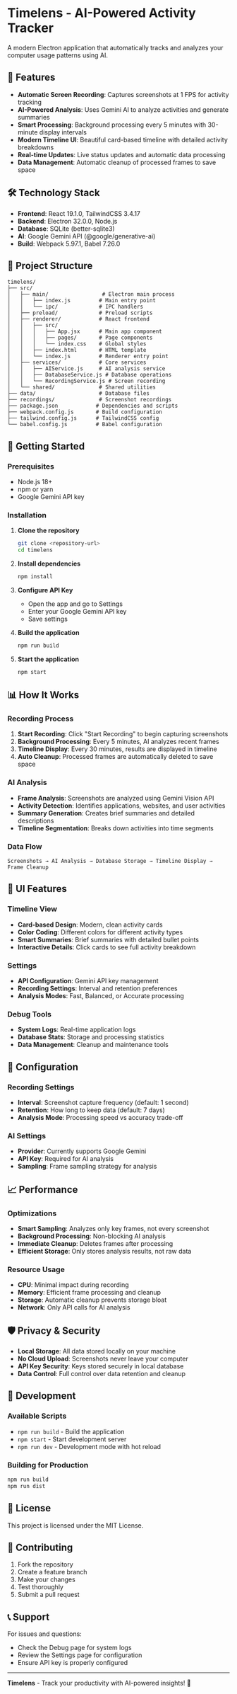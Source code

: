 # Timelens - AI-Powered Activity Tracker

A modern Electron application that automatically tracks and analyzes your computer usage patterns using AI.

## 🚀 Features

- **Automatic Screen Recording**: Captures screenshots at 1 FPS for activity tracking
- **AI-Powered Analysis**: Uses Gemini AI to analyze activities and generate summaries
- **Smart Processing**: Background processing every 5 minutes with 30-minute display intervals
- **Modern Timeline UI**: Beautiful card-based timeline with detailed activity breakdowns
- **Real-time Updates**: Live status updates and automatic data processing
- **Data Management**: Automatic cleanup of processed frames to save space

## 🛠️ Technology Stack

- **Frontend**: React 19.1.0, TailwindCSS 3.4.17
- **Backend**: Electron 32.0.0, Node.js
- **Database**: SQLite (better-sqlite3)
- **AI**: Google Gemini API (@google/generative-ai)
- **Build**: Webpack 5.97.1, Babel 7.26.0

## 📁 Project Structure

```
timelens/
├── src/
│   ├── main/                 # Electron main process
│   │   ├── index.js         # Main entry point
│   │   └── ipc/             # IPC handlers
│   ├── preload/             # Preload scripts
│   ├── renderer/            # React frontend
│   │   ├── src/
│   │   │   ├── App.jsx      # Main app component
│   │   │   ├── pages/       # Page components
│   │   │   └── index.css    # Global styles
│   │   ├── index.html       # HTML template
│   │   └── index.js         # Renderer entry point
│   ├── services/            # Core services
│   │   ├── AIService.js     # AI analysis service
│   │   ├── DatabaseService.js # Database operations
│   │   └── RecordingService.js # Screen recording
│   └── shared/              # Shared utilities
├── data/                    # Database files
├── recordings/              # Screenshot recordings
├── package.json            # Dependencies and scripts
├── webpack.config.js       # Build configuration
├── tailwind.config.js      # TailwindCSS config
└── babel.config.js         # Babel configuration
```

## 🚀 Getting Started

### Prerequisites

- Node.js 18+ 
- npm or yarn
- Google Gemini API key

### Installation

1. **Clone the repository**
   ```bash
   git clone <repository-url>
   cd timelens
   ```

2. **Install dependencies**
   ```bash
   npm install
   ```

3. **Configure API Key**
   - Open the app and go to Settings
   - Enter your Google Gemini API key
   - Save settings

4. **Build the application**
   ```bash
   npm run build
   ```

5. **Start the application**
   ```bash
   npm start
   ```

## 📊 How It Works

### Recording Process
1. **Start Recording**: Click "Start Recording" to begin capturing screenshots
2. **Background Processing**: Every 5 minutes, AI analyzes recent frames
3. **Timeline Display**: Every 30 minutes, results are displayed in timeline
4. **Auto Cleanup**: Processed frames are automatically deleted to save space

### AI Analysis
- **Frame Analysis**: Screenshots are analyzed using Gemini Vision API
- **Activity Detection**: Identifies applications, websites, and user activities
- **Summary Generation**: Creates brief summaries and detailed descriptions
- **Timeline Segmentation**: Breaks down activities into time segments

### Data Flow
```
Screenshots → AI Analysis → Database Storage → Timeline Display → Frame Cleanup
```

## 🎨 UI Features

### Timeline View
- **Card-based Design**: Modern, clean activity cards
- **Color Coding**: Different colors for different activity types
- **Smart Summaries**: Brief summaries with detailed bullet points
- **Interactive Details**: Click cards to see full activity breakdown

### Settings
- **API Configuration**: Gemini API key management
- **Recording Settings**: Interval and retention preferences
- **Analysis Modes**: Fast, Balanced, or Accurate processing

### Debug Tools
- **System Logs**: Real-time application logs
- **Database Stats**: Storage and processing statistics
- **Data Management**: Cleanup and maintenance tools

## 🔧 Configuration

### Recording Settings
- **Interval**: Screenshot capture frequency (default: 1 second)
- **Retention**: How long to keep data (default: 7 days)
- **Analysis Mode**: Processing speed vs accuracy trade-off

### AI Settings
- **Provider**: Currently supports Google Gemini
- **API Key**: Required for AI analysis
- **Sampling**: Frame sampling strategy for analysis

## 📈 Performance

### Optimizations
- **Smart Sampling**: Analyzes only key frames, not every screenshot
- **Background Processing**: Non-blocking AI analysis
- **Immediate Cleanup**: Deletes frames after processing
- **Efficient Storage**: Only stores analysis results, not raw data

### Resource Usage
- **CPU**: Minimal impact during recording
- **Memory**: Efficient frame processing and cleanup
- **Storage**: Automatic cleanup prevents storage bloat
- **Network**: Only API calls for AI analysis

## 🛡️ Privacy & Security

- **Local Storage**: All data stored locally on your machine
- **No Cloud Upload**: Screenshots never leave your computer
- **API Key Security**: Keys stored securely in local database
- **Data Control**: Full control over data retention and cleanup

## 🚀 Development

### Available Scripts
- `npm run build` - Build the application
- `npm start` - Start development server
- `npm run dev` - Development mode with hot reload

### Building for Production
```bash
npm run build
npm run dist
```

## 📝 License

This project is licensed under the MIT License.

## 🤝 Contributing

1. Fork the repository
2. Create a feature branch
3. Make your changes
4. Test thoroughly
5. Submit a pull request

## 📞 Support

For issues and questions:
- Check the Debug page for system logs
- Review the Settings page for configuration
- Ensure API key is properly configured

---

**Timelens** - Track your productivity with AI-powered insights! 🎯
